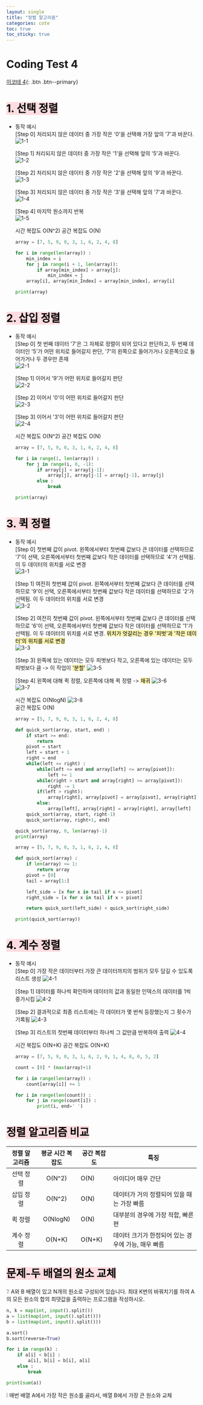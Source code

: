 ```yaml
---
layout: single
title: "정렬 알고리즘"
categories: cote
toc: true
toc_sticky: true
---
```


# Coding Test 4

[이코테 4](https://www.youtube.com/watch?v=KGyK-pNvWos&list=PLRx0vPvlEmdAghTr5mXQxGpHjWqSz0dgC&index=4){: .btn .btn--primary}

# <mark style='background-color: #ffdce0'>1. 선택 정렬</mark>

- 동작 예시  
   [Step 0] 처리되지 않은 데이터 중 가장 작은 '0'을 선택해 가장 앞의 '7'과 바꾼다.  
   ![1-1](https://user-images.githubusercontent.com/63334368/162913895-5e298c9d-7eae-449c-b1f0-fd84c3e77259.png)

  [Step 1] 처리되지 않은 데이터 중 가장 작은 '1'을 선택해 앞의 '5'과 바꾼다.  
   ![1-2](https://user-images.githubusercontent.com/63334368/162913896-977fefc2-62f5-450e-8413-4ca593150755.png)

  [Step 2] 처리되지 않은 데이터 중 가장 작은 '2'을 선택해 앞의 '9'과 바꾼다.  
   ![1-3](https://user-images.githubusercontent.com/63334368/162913898-b02bb5c2-9030-4263-a826-61aadaaaf9aa.png)

  [Step 3] 처리되지 않은 데이터 중 가장 작은 '3'을 선택해 앞의 '7'과 바꾼다.  
   ![1-4](https://user-images.githubusercontent.com/63334368/162913827-cdf1f55f-458a-4e38-a2a3-360bf40630f7.png)

  [Step 4] 마지막 원소까지 반복  
   ![1-5](https://user-images.githubusercontent.com/63334368/162913835-ba942460-da6b-49b7-a43d-3a141ec79aa8.png)

  시간 복잡도 O(N^2)
  공간 복잡도 O(N)

  ```python
  array = [7, 5, 9, 0, 3, 1, 6, 2, 4, 8]

  for i in range(len(array)) :
      min_index = i
      for j in range(i + 1, len(array)):
          if array[min_index] > array[j]:
              min_index = j
      array[i], array[min_Index] = array[min_index], array[i]

  print(array)
  ```

# <mark style='background-color: #ffdce0'>2. 삽입 정렬</mark>

- 동작 예시  
   [Step 0] 첫 번째 데이터 '7'은 그 자체로 정렬이 되어 있다고 판단하고, 두 번째 데이터인 '5'가 어떤 위치로 들어갈지 판단, '7'의 왼쪽으로 들어가거나 오른쪽으로 들어가거나 두 경우만 존재  
   ![2-1](https://user-images.githubusercontent.com/63334368/162913838-c50998eb-fad4-4d0b-8db9-9b48ebd93082.png)

  [Step 1] 이어서 '9'가 어떤 위치로 들어갈지 판단  
   ![2-2](https://user-images.githubusercontent.com/63334368/162913842-0d335eed-3d28-4d4d-bc91-49303178c5e1.png)

  [Step 2] 이어서 '0'이 어떤 위치로 들어갈지 판단  
   ![2-3](https://user-images.githubusercontent.com/63334368/162913845-ea74770a-a622-4604-8a03-fb1f609897f4.png)

  [Step 3] 이어서 '3'이 어떤 위치로 들어갈지 판단  
   ![2-4](https://user-images.githubusercontent.com/63334368/162913851-a5054ec1-506c-4e8c-a22e-0d85b9cd0eb8.png)

  시간 복잡도 O(N^2)
  공간 복잡도 O(N)

  ```python
  array = [7, 5, 9, 0, 3, 1, 6, 2, 4, 8]

  for i in range(1, len(array)) :
      for j in range(i, 0, -1):
          if array[j] < array[j-1]:
              array[j], array[j-1] = array[j-1], array[j]
          else :
              break

  print(array)
  ```

# <mark style='background-color: #ffdce0'>3. 퀵 정렬</mark>

- 동작 예시  
   [Step 0] 첫번째 값이 pivot. 왼쪽에서부터 첫번째 값보다 큰 데이터를 선택하므로 '7'이 선택, 오른쪽에서부터 첫번째 값보다 작은 데이터를 선택하므로 '4'가 선택됨. 이 두 데이터의 위치를 서로 변경  
   ![3-1](https://user-images.githubusercontent.com/63334368/162913859-3288bccc-03a7-4648-bb8f-13b23e44131f.png)

  [Step 1] 여전히 첫번째 값이 pivot. 왼쪽에서부터 첫번째 값보다 큰 데이터를 선택하므로 '9'이 선택, 오른쪽에서부터 첫번째 값보다 작은 데이터를 선택하므로 '2'가 선택됨. 이 두 데이터의 위치를 서로 변경  
   ![3-2](https://user-images.githubusercontent.com/63334368/162913861-baddd236-5182-4c4d-b51c-fec8f0bf1691.png)

  [Step 2] 여전히 첫번째 값이 pivot. 왼쪽에서부터 첫번째 값보다 큰 데이터를 선택하므로 '6'이 선택, 오른쪽에서부터 첫번째 값보다 작은 데이터를 선택하므로 '1'가 선택됨. 이 두 데이터의 위치를 서로 변경. <mark style='background-color: #fff5b1'>위치가 엇갈리는 경우 '피벗'과 '작은 데이터'의 위치를 서로 변경</mark>  
   ![3-3](https://user-images.githubusercontent.com/63334368/162913867-0f77d014-5b6c-4cc9-85ad-d76bd179a746.png)

  [Step 3] 왼쪽에 있는 데이터는 모두 피벗보다 작고, 오른쪽에 있는 데이터는 모두 피벗보다 큼 -> 이 작업이 <mark style='background-color: #fff5b1'>'분할'</mark>
  ![3-5](https://user-images.githubusercontent.com/63334368/162913869-2bc95031-4187-4fc0-9ef5-ba8340e93ee9.png)

  [Step 4] 왼쪽에 대해 퀵 정렬, 오른쪽에 대해 퀵 정렬 -> <mark style='background-color: #fff5b1'>재귀</mark>
  ![3-6](https://user-images.githubusercontent.com/63334368/162913872-b6dfef4e-6c21-4ee6-90ce-331f67a331f2.png)  
   ![3-7](https://user-images.githubusercontent.com/63334368/162913874-41ba5dfd-ffe2-4054-a6b0-47602be23cae.png)

  시간 복잡도 O(NlogN)
  ![3-8](https://user-images.githubusercontent.com/63334368/162913876-d73dda32-2f29-45e2-b88d-80c8352759f7.png)  
   공간 복잡도 O(N)

  ```python
  array = [5, 7, 9, 0, 3, 1, 6, 2, 4, 8]

  def quick_sort(array, start, end) :
      if start >= end:
          return
      pivot = start
      left = start + 1
      right = end
      while(left <= right) :
          while(left <= end and array[left] <= array[pivot]):
              left += 1
          while(right > start and array[right] >= array[pivot]):
              right -= 1
          if(left > right):
              array[right], array[pivot] = array[pivot], array[right]
          else:
              array[left], array[right] = array[right], array[left]
      quick_sort(array, start, right-1)
      quick_sort(array, right+1, end)

  quick_sort(array, 0, len(array)-1)
  print(array)
  ```

  ```python
  array = [5, 7, 9, 0, 3, 1, 6, 2, 4, 8]

  def quick_sort(array) :
      if len(array) <= 1:
          return array
      pivot = [0]
      tail = array[1:]

      left_side = [x for x in tail if x <= pivot]
      right_side = [x for x in tail if x > pivot]

      return quick_sort(left_side) + quick_sort(right_side)

  print(quick_sort(array))
  ```

# <mark style='background-color: #ffdce0'>4. 계수 정렬</mark>

- 동작 예시  
   [Step 0] 가장 작은 데이터부터 가장 큰 데이터까지의 범위가 모두 담길 수 있도록 리스트 생성
  ![4-1](https://user-images.githubusercontent.com/63334368/162913880-92d8a3af-893f-48b8-a922-383d655bfc47.png)

  [Step 1] 데이터를 하나씩 확인하며 데이터의 값과 동일한 인덱스의 데이터를 1씩 증가시킴
  ![4-2](https://user-images.githubusercontent.com/63334368/162913885-5d9df11b-1e4f-4f82-90ae-7fd9a3bc14dc.png)

  [Step 2] 결과적으로 최종 리스트에는 각 데이터가 몇 번씩 등장했는지 그 횟수가 기록됨
  ![4-3](https://user-images.githubusercontent.com/63334368/162913890-018d4f59-c4c6-4fc1-ae76-e9b8edf4ae58.png)

  [Step 3] 리스트의 첫번째 데이터부터 하나씩 그 값만큼 반복하여 출력
  ![4-4](https://user-images.githubusercontent.com/63334368/162913893-52516ae9-4118-406a-bbbc-6a4b6ad1dfc9.png)

  시간 복잡도 O(N+K)
  공간 복잡도 O(N+K)

  ```python
  array = [7, 5, 9, 0, 3, 1, 6, 2, 9, 1, 4, 8, 0, 5, 2]

  count = [0] * (max(array)+1)

  for i in range(len(array)) :
      count[array[i]] += 1

  for i in range(len(count)) :
      for j in range(count[i]) :
          print(i, end=' ')
  ```

# <mark style='background-color: #ffdce0'>정렬 알고리즘 비교</mark>

| **정렬 알고리즘** | 평균 시간 복잡도 | 공간 복잡도 | 특징                                               |
| :---------------: | :--------------: | ----------- | -------------------------------------------------- |
|     선택 정렬     |      O(N^2)      | O(N)        | 아이디어 매우 간단                                 |
|     삽입 정렬     |      O(N^2)      | O(N)        | 데이터가 거의 정렬되어 있을 때는 가장 빠름         |
|      퀵 정렬      |     O(NlogN)     | O(N)        | 대부분의 경우에 가장 적합, 빠른 편                 |
|     계수 정렬     |      O(N+K)      | O(N+K)      | 데이터 크기가 한정되어 있는 경우에 가능, 매우 빠름 |

# <mark style='background-color: #ffdce0'>문제-두 배열의 원소 교체</mark>

:grey_question: A와 B 배열이 있고 N개의 원소로 구성되어 있습니다. 최대 K번의 바꿔치기를 하여 A의 모든 원소의 합의 최댓값을 출력하는 프로그램을 작성하시오.

```python
n, k = map(int, input().split())
a = list(map(int, input().split()))
b = list(map(int, input().split()))

a.sort()
b.sort(reverse=True)

for i in range(k) :
    if a[i] < b[i] :
        a[i], b[i] = b[i], a[i]
    else :
        break

print(sum(a))
```

:grey_exclamation: 매번 배열 A에서 가장 작은 원소를 골라서, 배열 B에서 가장 큰 원소와 교체
